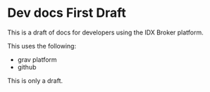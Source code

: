 # Dev docs First Draft

This is a draft of docs for developers using the IDX Broker platform.

This uses the following:
- grav platform
- github

This is only a draft.
